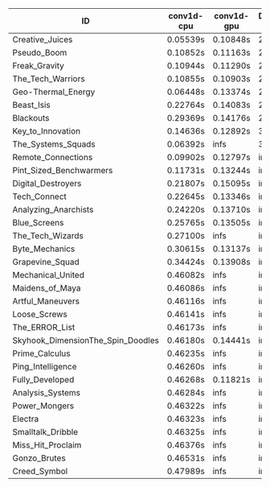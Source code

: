 |ID|conv1d-cpu|conv1d-gpu|DWSPConv2D-gpu|gemm-gpu|avg|
|-|-|-|-|-|-|
|Creative_Juices|0.05539s|0.10848s|2.82137s|1.71268s|1.17448s|
|Pseudo_Boom|0.10852s|0.11163s|2.89693s|1.77390s|1.22275s|
|Freak_Gravity|0.10944s|0.11290s|2.90461s|1.76613s|1.22327s|
|The_Tech_Warriors|0.10855s|0.10903s|2.90610s|1.77483s|1.22462s|
|Geo-Thermal_Energy|0.06448s|0.13374s|2.85462s|1.89982s|1.23816s|
|Beast_Isis|0.22764s|0.14083s|2.82952s|1.95797s|1.28899s|
|Blackouts|0.29369s|0.14176s|2.83727s|1.89169s|1.29110s|
|Key_to_Innovation|0.14636s|0.12892s|3.08488s|2.10748s|1.36691s|
|The_Systems_Squads|0.06392s|infs|3.06561s|1.78994s|infs|
|Remote_Connections|0.09902s|0.12797s|infs|4.50002s|infs|
|Pint_Sized_Benchwarmers|0.11731s|0.13244s|infs|1.76587s|infs|
|Digital_Destroyers|0.21807s|0.15095s|infs|4.46846s|infs|
|Tech_Connect|0.22645s|0.13346s|infs|1.94263s|infs|
|Analyzing_Anarchists|0.24220s|0.13710s|infs|2.56683s|infs|
|Blue_Screens|0.25765s|0.13505s|infs|2.55865s|infs|
|The_Tech_Wizards|0.27100s|infs|infs|4.48845s|infs|
|Byte_Mechanics|0.30615s|0.13137s|infs|4.47442s|infs|
|Grapevine_Squad|0.34424s|0.13908s|infs|2.50220s|infs|
|Mechanical_United|0.46082s|infs|infs|4.47718s|infs|
|Maidens_of_Maya|0.46086s|infs|infs|4.48601s|infs|
|Artful_Maneuvers|0.46116s|infs|infs|4.49755s|infs|
|Loose_Screws|0.46141s|infs|infs|4.45693s|infs|
|The_ERROR_List|0.46173s|infs|infs|4.46886s|infs|
|Skyhook_DimensionThe_Spin_Doodles|0.46180s|0.14441s|infs|infs|infs|
|Prime_Calculus|0.46235s|infs|infs|4.47184s|infs|
|Ping_Intelligence|0.46260s|infs|infs|4.48888s|infs|
|Fully_Developed|0.46268s|0.11821s|infs|4.48004s|infs|
|Analysis_Systems|0.46284s|infs|infs|4.48066s|infs|
|Power_Mongers|0.46322s|infs|infs|4.47082s|infs|
|Electra|0.46323s|infs|infs|4.47632s|infs|
|Smalltalk_Dribble|0.46325s|infs|infs|4.42633s|infs|
|Miss_Hit_Proclaim|0.46376s|infs|infs|4.46242s|infs|
|Gonzo_Brutes|0.46531s|infs|infs|4.51318s|infs|
|Creed_Symbol|0.47989s|infs|infs|4.44549s|infs|
